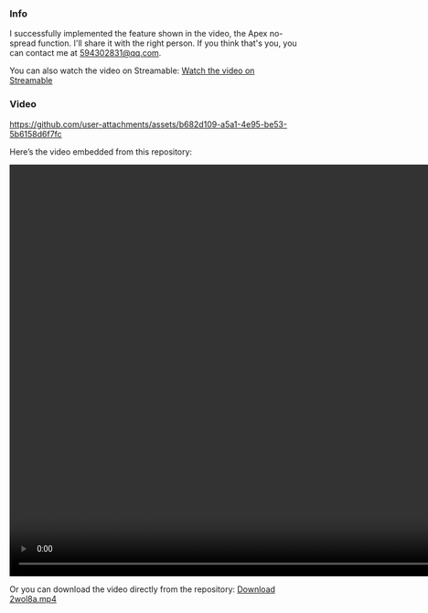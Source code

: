 ### Info

I successfully implemented the feature shown in the video, the Apex no-spread function. I'll share it with the right person. If you think that's you, you can contact me at 594302831@qq.com.

You can also watch the video on Streamable:
[Watch the video on Streamable](https://streamable.com/2wol8a)

### Video




https://github.com/user-attachments/assets/b682d109-a5a1-4e95-be53-5b6158d6f7fc



Here’s the video embedded from this repository:



<video width="1280" height="720" controls>
  <source src="https://github.com/joker594302831/apex-nospread/raw/master/2wol8a.mp4" type="video/mp4">
  Your browser does not support the video tag.
</video>

Or you can download the video directly from the repository:
[Download 2wol8a.mp4](https://github.com/joker594302831/apex-nospread/blob/master/2wol8a.mp4)
